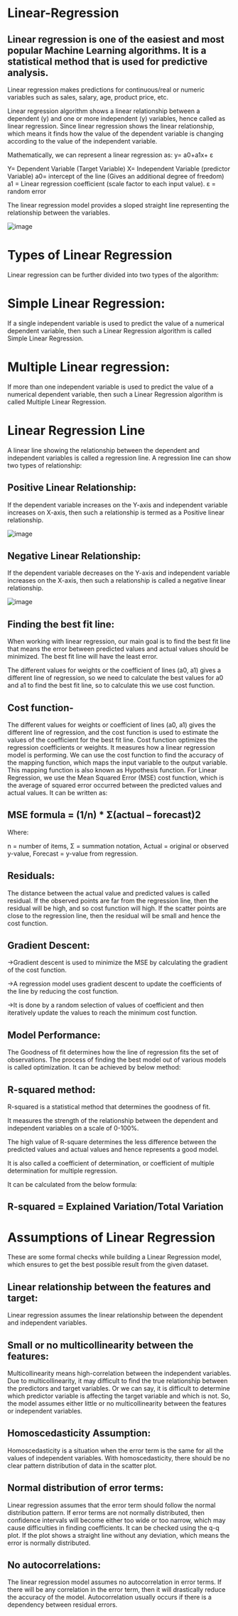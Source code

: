 # Linear-Regression

## Linear regression is one of the easiest and most popular Machine Learning algorithms. It is a statistical method that is used for predictive analysis. 
Linear regression makes predictions for continuous/real or numeric variables such as sales, salary, age, product price, etc.

Linear regression algorithm shows a linear relationship between a dependent (y) and one or more independent (y) variables, hence called as linear regression. Since linear regression shows the linear relationship, which means it finds how the value of the dependent variable is changing according to the value of the independent variable.


Mathematically, we can represent a linear regression as:
y= a0+a1x+ ε


Y= Dependent Variable (Target Variable)
X= Independent Variable (predictor Variable)
a0= intercept of the line (Gives an additional degree of freedom)
a1 = Linear regression coefficient (scale factor to each input value).
ε = random error


The linear regression model provides a sloped straight line representing the relationship between the variables.

![image](https://user-images.githubusercontent.com/51235527/235444400-b177bb5d-7871-4ec7-9d90-54eaf6ece8be.png)



# Types of Linear Regression
Linear regression can be further divided into two types of the algorithm:

# Simple Linear Regression:

If a single independent variable is used to predict the value of a numerical dependent variable, then such a Linear Regression algorithm is called Simple Linear Regression.

# Multiple Linear regression:

If more than one independent variable is used to predict the value of a numerical dependent variable, then such a Linear Regression algorithm is called Multiple Linear Regression.


# Linear Regression Line
A linear line showing the relationship between the dependent and independent variables is called a regression line. A regression line can show two types of relationship:

## Positive Linear Relationship:
If the dependent variable increases on the Y-axis and independent variable increases on X-axis, then such a relationship is termed as a Positive linear relationship.

![image](https://user-images.githubusercontent.com/51235527/235445045-11702362-5eeb-40c3-8482-87ba1053d909.png)

## Negative Linear Relationship:
If the dependent variable decreases on the Y-axis and independent variable increases on the X-axis, then such a relationship is called a negative linear relationship.

![image](https://user-images.githubusercontent.com/51235527/235445075-81aa42e3-8aee-40d1-899f-6a729ae0e1d4.png)

## Finding the best fit line:

When working with linear regression, our main goal is to find the best fit line that means the error between predicted values and actual values should be minimized. The best fit line will have the least error.


The different values for weights or the coefficient of lines (a0, a1) gives a different line of regression, so we need to calculate the best values for a0 and a1 to find the best fit line, so to calculate this we use cost function.

## Cost function-

The different values for weights or coefficient of lines (a0, a1) gives the different line of regression, and the cost function is used to estimate the values of the coefficient for the best fit line.
Cost function optimizes the regression coefficients or weights. It measures how a linear regression model is performing.
We can use the cost function to find the accuracy of the mapping function, which maps the input variable to the output variable. This mapping function is also known as Hypothesis function.
For Linear Regression, we use the Mean Squared Error (MSE) cost function, which is the average of squared error occurred between the predicted values and actual values. It can be written as:

## MSE formula = (1/n) * Σ(actual – forecast)2

Where:

n = number of items,
Σ = summation notation,
Actual = original or observed y-value,
Forecast = y-value from regression.

## Residuals: 

The distance between the actual value and predicted values is called residual. If the observed points are far from the regression line, then the residual will be high, and so cost function will high. If the scatter points are close to the regression line, then the residual will be small and hence the cost function.

## Gradient Descent:

->Gradient descent is used to minimize the MSE by calculating the gradient of the cost function.

->A regression model uses gradient descent to update the coefficients of the line by reducing the cost function.

->It is done by a random selection of values of coefficient and then iteratively update the values to reach the minimum cost function.



## Model Performance:

The Goodness of fit determines how the line of regression fits the set of observations. The process of finding the best model out of various models is called optimization. It can be achieved by below method:

## R-squared method:

R-squared is a statistical method that determines the goodness of fit.

It measures the strength of the relationship between the dependent and independent variables on a scale of 0-100%.

The high value of R-square determines the less difference between the predicted values and actual values and hence represents a good model.

It is also called a coefficient of determination, or coefficient of multiple determination for multiple regression.

It can be calculated from the below formula:

## R-squared = Explained Variation/Total Variation


# Assumptions of Linear Regression

These are some formal checks while building a Linear Regression model, which ensures to get the best possible result from the given dataset.

## Linear relationship between the features and target:

Linear regression assumes the linear relationship between the dependent and independent variables.

## Small or no multicollinearity between the features:

Multicollinearity means high-correlation between the independent variables. Due to multicollinearity, it may difficult to find the true relationship between the predictors and target variables. Or we can say, it is difficult to determine which predictor variable is affecting the target variable and which is not. So, the model assumes either little or no multicollinearity between the features or independent variables.

## Homoscedasticity Assumption:

Homoscedasticity is a situation when the error term is the same for all the values of independent variables. With homoscedasticity, there should be no clear pattern distribution of data in the scatter plot.

## Normal distribution of error terms:

Linear regression assumes that the error term should follow the normal distribution pattern. If error terms are not normally distributed, then confidence intervals will become either too wide or too narrow, which may cause difficulties in finding coefficients.
It can be checked using the q-q plot. If the plot shows a straight line without any deviation, which means the error is normally distributed.

## No autocorrelations:

The linear regression model assumes no autocorrelation in error terms. If there will be any correlation in the error term, then it will drastically reduce the accuracy of the model. Autocorrelation usually occurs if there is a dependency between residual errors.

